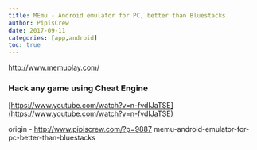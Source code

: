 ```yaml
---
title: MEmu - Android emulator for PC, better than Bluestacks
author: PipisCrew
date: 2017-09-11
categories: [app,android]
toc: true
---
```


http://www.memuplay.com/

### Hack any game using Cheat Engine

[https://www.youtube.com/watch?v=n-fvdIJaTSE](https://www.youtube.com/watch?v=n-fvdIJaTSE)

origin - http://www.pipiscrew.com/?p=9887 memu-android-emulator-for-pc-better-than-bluestacks
